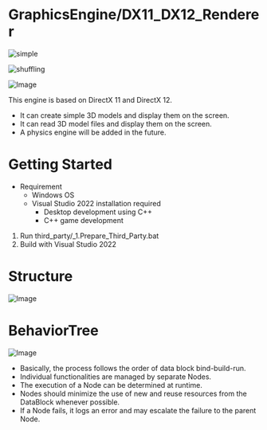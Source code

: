 # GraphicsEngine/DX11_DX12_Renderer
![simple](https://github.com/user-attachments/assets/9abc30d8-e34b-430e-8248-8abaa200aa52)

![shuffling](https://github.com/user-attachments/assets/4051dfe9-0e68-4afe-823f-cdbf2df5da52)

![Image](https://github.com/user-attachments/assets/2eaed775-20d3-462f-af89-da286abf11c0)

This engine is based on DirectX 11 and DirectX 12.
- It can create simple 3D models and display them on the screen.
- It can read 3D model files and display them on the screen.
- A physics engine will be added in the future.

# Getting Started
- Requirement
	- Windows OS
	- Visual Studio 2022 installation required
		- Desktop development using C++
		- C++ game development

1. Run third_party/_1.Prepare_Third_Party.bat
2. Build with Visual Studio 2022

# Structure

![Image](https://github.com/user-attachments/assets/74e371e0-1f8b-4e6d-adc8-b9322630912b)

# BehaviorTree

![Image](https://github.com/user-attachments/assets/c24d9c90-4668-4c82-8b1c-a3a1256cebb0)

- Basically, the process follows the order of data block bind-build-run.
- Individual functionalities are managed by separate Nodes.
- The execution of a Node can be determined at runtime.
- Nodes should minimize the use of new and reuse resources from the DataBlock whenever possible.
- If a Node fails, it logs an error and may escalate the failure to the parent Node.

